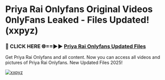 # Priya Rai Onlyfans Original Videos 0nlyFans Leaked - Files Updated! (xxpyz)

<h3>🔴 CLICK HERE 🌐==►► <a href="https://tinyurl.com/x26r9saj" rel="nofollow">Priya Rai Onlyfans Updated Files</a></h3>

Get Priya Rai Onlyfans and all content. Now you can access all videos and pictures of Priya Rai Onlyfans. New Updated Files 2025!

[![xxpyz](https://i.imgur.com/LkgZPqh.gif)](https://tinyurl.com/x26r9saj)
